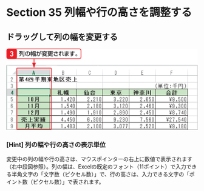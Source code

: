 # Section 35 列幅や行の高さを調整する

## ドラッグして列の幅を変更する

![](003.png)

### [Hint] 列の幅や行の高さの表示単位

変更中の列の幅や行の高さは、マウスポインターの右上に数値で表示されます（右中段図参照）。列の幅は、Excelの既定のフォント（11ポイント）で入力できる半角文字の「文字数（ピクセル数）」で、行の高さは、入力できる文字の「ポイント数（ピクセル数）」で表されます。
